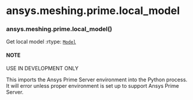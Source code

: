 <a id="ansys-meshing-prime-local-model"></a>

# ansys.meshing.prime.local_model

<a id="ansys.meshing.prime.local_model"></a>

### ansys.meshing.prime.local_model()

Get local model
:rtype: [`Model`](ansys.meshing.prime.Model.md#ansys.meshing.prime.Model)

#### NOTE
USE IN DEVELOPMENT ONLY

This imports the Ansys Prime Server environment into the Python process. It will
error unless proper environment is set up to support Ansys Prime Server.

<!-- !! processed by numpydoc !! -->
